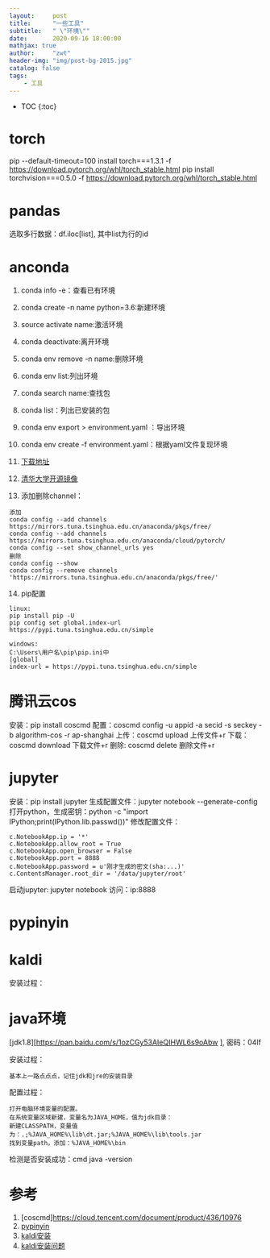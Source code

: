 ```yaml
---
layout:     post
title:      "一些工具"
subtitle:   " \"环境\""
date:       2020-09-16 18:00:00
mathjax: true
author:     "zwt"
header-img: "img/post-bg-2015.jpg"
catalog: false
tags:
    - 工具
---
```

* TOC
{:toc}

# torch

pip --default-timeout=100 install torch===1.3.1 -f https://download.pytorch.org/whl/torch_stable.html
pip install torchvision===0.5.0 -f https://download.pytorch.org/whl/torch_stable.html

# pandas

选取多行数据：df.iloc[list], 其中list为行的id

# anconda

1. conda info -e：查看已有环境

2. conda create -n name python=3.6:新建环境

3. source activate name:激活环境

4. conda deactivate:离开环境

5. conda env remove -n name:删除环境

6. conda env list:列出环境

7. conda search name:查找包

8. conda list：列出已安装的包

9. conda env export > environment.yaml ：导出环境

10. conda env create -f environment.yaml：根据yaml文件复现环境

11. [下载地址](https://www.anaconda.com/products/individual)

12. [清华大学开源镜像](https://mirrors.tuna.tsinghua.edu.cn/anaconda/archive/)

13. 添加删除channel：
```
添加
conda config --add channels https://mirrors.tuna.tsinghua.edu.cn/anaconda/pkgs/free/
conda config --add channels https://mirrors.tuna.tsinghua.edu.cn/anaconda/cloud/pytorch/
conda config --set show_channel_urls yes
删除
conda config --show 
conda config --remove channels 'https://mirrors.tuna.tsinghua.edu.cn/anaconda/pkgs/free/' 
```
14. pip配置
```
linux:
pip install pip -U
pip config set global.index-url https://pypi.tuna.tsinghua.edu.cn/simple

windows:
C:\Users\用户名\pip\pip.ini中
[global]
index-url = https://pypi.tuna.tsinghua.edu.cn/simple
```

# 腾讯云cos

安装：pip install coscmd
配置：coscmd config -u appid -a secid -s seckey -b algorithm-cos -r ap-shanghai
上传：coscmd upload <localpath> <cospath>  上传文件+r
下载：coscmd download <cospath> <localpath> 下载文件+r
删除: coscmd delete <cospath>  删除文件+r

# jupyter

安装：pip install jupyter
生成配置文件：jupyter notebook --generate-config
打开python，生成密钥：python -c "import IPython;print(IPython.lib.passwd())"
修改配置文件：
```
c.NotebookApp.ip = '*'
c.NotebookApp.allow_root = True
c.NotebookApp.open_browser = False
c.NotebookApp.port = 8888
c.NotebookApp.password = u'刚才生成的密文(sha:...)'
c.ContentsManager.root_dir = '/data/jupyter/root'
```
启动jupyter: jupyter notebook
访问：ip:8888

# pypinyin

# kaldi
安装过程：

# java环境
[jdk1.8][https://pan.baidu.com/s/1ozCGy53AIeQIHWL6s9oAbw ], 密码：04lf 

安装过程：
```
基本上一路点点点，记住jdk和jre的安装目录
```
配置过程：
```
打开电脑环境变量的配置。
在系统变量区域新建，变量名为JAVA_HOME，值为jdk目录：
新建CLASSPATH，变量值为：.;%JAVA_HOME%\lib\dt.jar;%JAVA_HOME%\lib\tools.jar
找到变量path，添加：%JAVA_HOME%\bin
```

检测是否安装成功：cmd  java -version

# 参考
1. [coscmd]https://cloud.tencent.com/document/product/436/10976
2. [pypinyin](https://github.com/mozillazg/python-pinyin)
3. [kaldi安装](https://ptorch.com/news/205.html)
4. [kaldi安装问题](https://zhuanlan.zhihu.com/p/148524930)